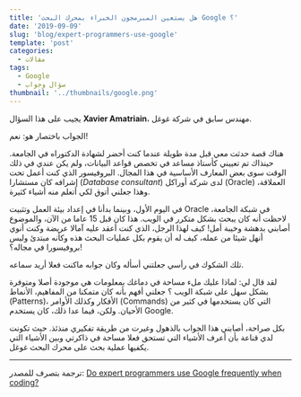 ```yaml
---
title: 'هل يستعين المبرمجون الخبراء بمحرك البحث Google ؟'
date: '2019-09-09'
slug: 'blog/expert-programmers-use-google'
template: 'post'
categories:
  - مقالات
tags:
  - Google
  - سؤال وجواب
thumbnail: '../thumbnails/google.png'
---
```


يجيب على هذا السؤال **Xavier Amatriain**، مهندس سابق في شركة غوغل.

الجواب باختصار هو: نعم!

هناك قصة حدثت معي قبل مدة طويلة عندما كنت أحضر لشهادة الدكتوراه في الجامعة. حينذاك تم تعييني كأستاذ مساعد في تخصص قواعد البيانات، ولم يكن عندي في ذلك الوقت سوى بعض المعارف الأساسية في هذا المجال. البروفيسور الذي كنت أعمل تحت إشرافه كان مستشارا (_Database consultant_) لدى شركة أوراكل (Oracle) العملاقة، وهذا جعلني أتوق لكي أتعلم منه أشياء كثيرة.

في اليوم الأول، وبينما بدأنا في إعداد بيئة العمل وتثبيت Oracle في شبكة الجامعة، لاحظت أنه كان يبحث بشكل متكرر في الويب. هذا كان قبل 15 عاما من الآن، والموضوع أصابني بدهشة وخيبة أمل! كيف لهذا الرجل، الذي كنت أعقد عليه آمالا عريضة وكنت أنوي أنهل شيئا من عمله، كيف له أن يقوم بكل عمليات البحث هذه وكأنه مبتدئ وليس بروفيسورا في مجاله؟!

تلك الشكوك في رأسي جعلتني أسأله وكان جوابه ماكنت فعلا أريد سماعه.

لقد قال لي: لماذا عليك ملء مساحة في دماغك بمعلومات هي موجودة أصلا ومتوفرة بشكل سهل على شبكة الويب ؟ جعلني أفهم بأنه كان متمكنا من المفاهيم، الأنماط (Patterns)، الأفكار وكذلك الأوامر (Commands) التي كان يستخدمها في كثير من الأحيان. ولكن، فيما عدا ذلك، كان يستخدم Google.

بكل صراحة، أصابني هذا الجواب بالذهول وغيرت من طريقة تفكيري منذئذ. حيث تكونت لدي قناعة بأن أعرف الأشياء التي تستحق فعلا مساحة في ذاكرتي وبين الأشياء التي يكفيها عملية بحث على محرك البحث غوغل.

---

ترجمة بتصرف للمصدر: [Do expert programmers use Google frequently when coding?](https://www.quora.com/Do-expert-programmers-use-Google-frequently-when-coding/answer/Xavier-Amatriain?ch=10&share=794ebddc&srid=ZqO8)
